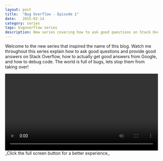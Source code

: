 ```yaml
---
layout: post
title:  "Bug Overflow - Episode 1"
date:   2015-02-14
category: series
tags: bugoverflow series
description: New series covering how to ask good questions on Stack Overflow, how to use Google effectively, and how to answer/debug questions and buggy code.
---
```


Welcome to the new series that inspired the name of this blog. Watch me throughout this series explain how to ask good questions and provide good answers on Stack Overflow, how to actually get good answers from Google, and how to debug code. The world is full of bugs, lets stop them from taking over!

<video style="width:100%;" controls>
	<source src="http://videos.quarrantine.com?name=bugoverflow1.mp4" type="video/mp4">
</video>
_Click the full screen button for a better experience_
